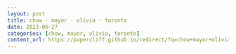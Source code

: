 ```yaml
---
layout: post
title: chow · mayor · olivia · toronto
date: 2023-06-27
categories: [chow, mayor, olivia, toronto]
content_url: https://papercliff.github.io/redirect/?q=chow+mayor+olivia+toronto&tbs=cdr:1,cd_min:6/26/2023,cd_max:6/28/2023
---
```

